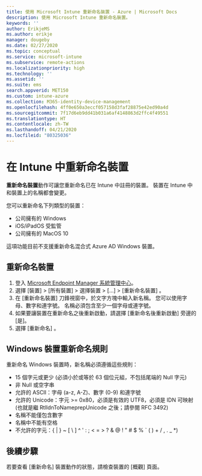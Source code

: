 ```yaml
---
title: 使用 Microsoft Intune 重新命名裝置 - Azure | Microsoft Docs
description: 使用 Microsoft Intune 重新命名裝置。
keywords: ''
author: ErikjeMS
ms.author: erikje
manager: dougeby
ms.date: 02/27/2020
ms.topic: conceptual
ms.service: microsoft-intune
ms.subservice: remote-actions
ms.localizationpriority: high
ms.technology: ''
ms.assetid: ''
ms.suite: ems
search.appverid: MET150
ms.custom: intune-azure
ms.collection: M365-identity-device-management
ms.openlocfilehash: 4ff0e650a3eccf057158d3faf28875e42ed90a4d
ms.sourcegitcommit: 7f17d6eb9dd41b031a6af4148863d2ffc4f49551
ms.translationtype: HT
ms.contentlocale: zh-TW
ms.lasthandoff: 04/21/2020
ms.locfileid: "80325036"
---
```

# <a name="rename-a-device-in-intune"></a>在 Intune 中重新命名裝置

**重新命名裝置**動作可讓您重新命名已在 Intune 中註冊的裝置。 裝置在 Intune 中和裝置上的名稱都會變更。

您可以重新命名下列類型的裝置：
- 公司擁有的 Windows 
- iOS/iPadOS 受監管
- 公司擁有的 MacOS 10

這項功能目前不支援重新命名混合式 Azure AD Windows 裝置。

## <a name="rename-a-device"></a>重新命名裝置

1. 登入 [Microsoft Endpoint Manager 系統管理中心](https://go.microsoft.com/fwlink/?linkid=2109431)。
3. 選擇 [裝置]   > [所有裝置]  > 選擇裝置 > [...]   > [重新命名裝置]  。
4. 在 [重新命名裝置]  刀鋒視窗中，於文字方塊中輸入新名稱。 您可以使用字母、數字和連字號。 名稱必須包含至少一個字母或連字號。
5. 如果要讓裝置在重新命名之後重新啟動，請選擇 [重新命名後重新啟動] 旁邊的 [是]。
6. 選擇 [重新命名]  。

## <a name="windows-device-rename-rules"></a>Windows 裝置重新命名規則
重新命名 Windows 裝置時，新名稱必須遵循這些規則：
- 15 個字元或更少 (必須小於或等於 63 個位元組，不包括尾端的 Null 字元)
- 非 Null 或空字串
- 允許的 ASCII：字母 (a-z, A-Z)、數字 (0-9) 和連字號
- 允許的 Unicode：字元 >= 0x80，必須是有效的 UTF8，必須是 IDN 可映射 (也就是繼 RtlIdnToNameprepUnicode 之後；請參閱 RFC 3492)
- 名稱不能僅包含數字
- 名稱中不能有空格
- 不允許的字元：{ | } ~ [ \ ] ^ ' : ; < = > ? & @ ! " # $ % ` ( ) + / , . _ *)


## <a name="next-steps"></a>後續步驟

若要查看 [重新命名]  裝置動作的狀態，請檢查裝置的 [概觀]  頁面。
